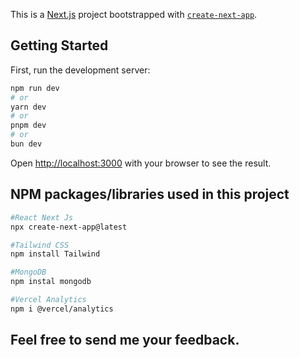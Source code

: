 This is a [Next.js](https://nextjs.org/) project bootstrapped with [`create-next-app`](https://github.com/vercel/next.js/tree/canary/packages/create-next-app).

## Getting Started

First, run the development server:

```bash
npm run dev
# or
yarn dev
# or
pnpm dev
# or
bun dev
```

Open [http://localhost:3000](http://localhost:3000) with your browser to see the result.

## NPM packages/libraries used in this project

```bash
#React Next Js
npx create-next-app@latest

#Tailwind CSS
npm install Tailwind

#MongoDB
npm instal mongodb

#Vercel Analytics
npm i @vercel/analytics

```

## Feel free to send me your feedback.
